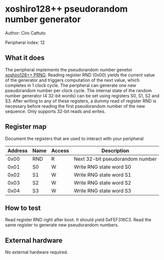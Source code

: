 <!---

This file is used to generate your project datasheet. Please fill in the information below and delete any unused
sections.

The peripheral index is the number TinyQV will use to select your peripheral.  You will pick a free
slot when raising the pull request against the main TinyQV repository, and can fill this in then.  You
also need to set this value as the PERIPHERAL_NUM in your test script.

You can also include images in this folder and reference them in the markdown. Each image must be less than
512 kb in size, and the combined size of all images must be less than 1 MB.
-->

# xoshiro128++ pseudorandom number generator

Author: Ciro Cattuto

Peripheral index: 12

## What it does

The peripheral implements the pseudorandom number genetor [xoshiro128++ PRNG](https://prng.di.unimi.it/xoshiro128plusplus.c). Reading register RND (0x00) yields the current value of the generator and triggers computation of the next value, which completes in 1 clock cycle. The peripheral can generate one new pseudorandom number per clock cycle. The internal state of the random number generator (4 32-bit words) can be set using registers S0, S1, S2 and S3. After writing to any of these registers, a dummy read of register RND is necessary before reading the first pseudorandom number of the new sequence. Only supports 32-bit reads and writes.

## Register map

Document the registers that are used to interact with your peripheral

| Address | Name  | Access | Description                                                         |
|---------|-------|--------|---------------------------------------------------------------------|
| 0x00    | RND   | R      | Next 32-bit pseudorandom number                                     |
| 0x01    | S0    | W      | Write RNG state word S0                                             |
| 0x02    | S1    | W      | Write RNG state word S1                                             |
| 0x03    | S2    | W      | Write RNG state word S2                                             |
| 0x04    | S3    | W      | Write RNG state word S3                                             |

## How to test

Read register RND right after boot. It should yield 0xFEF316C3. Read the same register to generate new pseudorandom numbers.

## External hardware

No external hardware required.
